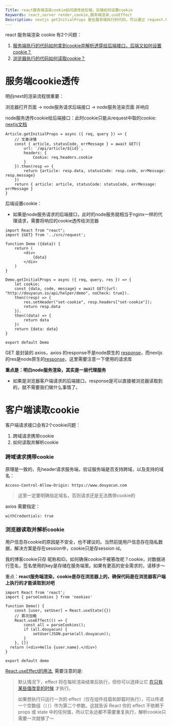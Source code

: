 ```yaml
---
Title: react服务端渲染cookie如何透传给后端，后端如何设置cookie
Keywords: react,server render,cookie,服务端渲染,useEffect
Description: nextjs getInitialProps 是在服务端执行的代码，可以通过 request.header 获取到 cookie 透传给后端接口
---
```


react 服务端渲染 cookie 有2个问题：

1. [服务端执行的代码如何拿到cookie并解析透穿给后端接口，后端又如何设置cookie？](#服务端cookie透传)
2. [浏览器执行的代码如何读取cookie？](#客户端读取cookie)



# 服务端cookie透传

明白next的渲染流程很重要：

浏览器打开页面 -> node服务请求后端接口 -> node服务渲染页面 并响应



node服务透传cookie给后端接口：此时cookie只能从request中取的cookie:  [nextjs文档](https://nextjs.org/docs/api-reference/data-fetching/getInitialProps)

```react
Article.getInitialProps = async ({ req, query }) => {
    // 文章详情
    const { article, statusCode, errMessage } = await GET({
        url: `/api/article/${id}`,
        headers: {
            Cookie: req.headers.cookie
        }
    }).then(resp => {
        return {article: resp.data, statusCode: resp.code, errMessage: resp.message}
    })
    return { article: article, statusCode: statusCode, errMessage: errMessage }
}
```



后端设置cookie：

- 如果是node服务请求的后端接口，此时的node服务就相当于nginx一样的代理请求，需要将响应的cookie透传给浏览器

```react
import React from "react";
import {GET} from '../src/request';

function Demo ({data}) {
    return (
        <div>
            {data}
        </div>
    )
}

Demo.getInitialProps = async ({ req, query, res }) => {
    let cookie;
    const {data, code, message} = await GET({url: "http://douyacun.io/api/helper/demo", noCheck: true}).
    then((resp) => {
        res.setHeader("set-cookie", resp.headers["set-cookie"]);
        return resp.data
    }).
    then((data) => {
        return data
    })
    return {data: data}
}

export default Demo
```

GET 是封装的 axios，axios 的response不是node原生的 [response](https://github.com/axios/axios#response-schema)，而nextjs的res是node原生的[response](https://nodejs.org/api/http.html#http_class_http_serverresponse)，这里需要注意一下使用的请求库

**重点是：明白node服务渲染，其实是一层代理服务**

- 如果是浏览器客户端请求的后端接口，response是可以直接被浏览器读取到的，就不需要我们做什么事情了。



# 客户端读取cookie

客户端请求接口会有2个cookie问题：

1. 跨域请求携带cookie
2. 如何读取并解析cookie

### 跨域请求携带cookie

原理是一致的，先header请求服务端，验证服务端是否支持跨域，以及支持的域名：

```http
Access-Control-Allow-Origin: https://www.douyacun.com
```

> 这里一定要明确指定域名，否则请求还是无法携带cookie的

axios 需要指定：

```http
withCredentials: true
```



### 浏览器读取并解析cookie

用户信息存cookie的原因是不安全，也不建议的。当然前提用户信息存在隐私数据，解决方案是存在session中，cookie只是存session id。

我的博客cookie只存 昵称和ID。如何确保cookie不被篡改呢？cookie，对数据进行签名，签名使用的key是存储在服务端里。如果有更高的安全需求的，请移步～

重点：**react服务端渲染，cookie是存在浏览器上的，确保代码是在浏览器客户端上执行的才能读取到对吧**

```react
import React from 'react';
import { parseCookies } from 'nookies'

function Demo() {
    const [user, setUser] = React.useState({})
    // 首次加载
    React.useEffect(() => {
        const all = parseCookies();
        if (all.douyacun) {
            setUser(JSON.parse(all.douyacun));
        }
    }, [])
  return (<div>Hello {user.name}.</div>)
}

export default demo
```

[React.useEffect的用法](https://zh-hans.reactjs.org/docs/hooks-reference.html#useeffect), 需要注意的是:

> 默认情况下，effect 将在每轮渲染结束后执行，但你可以选择让它 [在只有某些值改变的时候](https://zh-hans.reactjs.org/docs/hooks-reference.html#conditionally-firing-an-effect) 才执行。
>
> 如果想执行只运行一次的 effect（仅在组件挂载和卸载时执行），可以传递一个空数组（`[]`）作为第二个参数。这就告诉 React 你的 effect 不依赖于 props 或 state 中的任何值，所以它永远都不需要重复执行，解析cookie只需要一次就够了～

